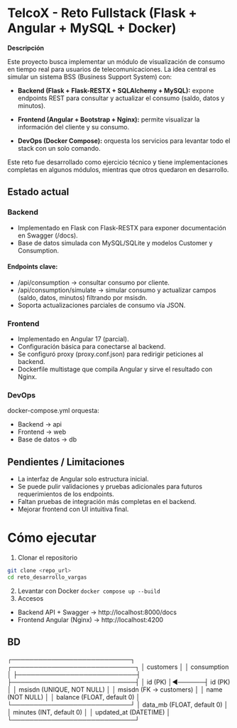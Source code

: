 # TelcoX - Reto Fullstack (Flask + Angular + MySQL + Docker)
**Descripción**

Este proyecto busca implementar un módulo de visualización de consumo en tiempo real para usuarios de telecomunicaciones.
La idea central es simular un sistema BSS (Business Support System) con:

- **Backend (Flask + Flask-RESTX + SQLAlchemy + MySQL):** expone endpoints REST para consultar y actualizar el consumo (saldo, datos y minutos).

- **Frontend (Angular + Bootstrap + Nginx):** permite visualizar la información del cliente y su consumo.

- **DevOps (Docker Compose):** orquesta los servicios para levantar todo el stack con un solo comando.

Este reto fue desarrollado como ejercicio técnico y tiene implementaciones completas en algunos módulos, mientras que otros quedaron en desarrollo.

## Estado actual
### Backend
- Implementado en Flask con Flask-RESTX para exponer documentación en Swagger (/docs).
- Base de datos simulada con MySQL/SQLite y modelos Customer y Consumption.

#### Endpoints clave:

- /api/consumption → consultar consumo por cliente.
- /api/consumption/simulate → simular consumo y actualizar campos (saldo, datos, minutos) filtrando por msisdn.
- Soporta actualizaciones parciales de consumo vía JSON.

### Frontend
- Implementado en Angular 17 (parcial).
- Configuración básica para conectarse al backend.
- Se configuró proxy (proxy.conf.json) para redirigir peticiones al backend.
- Dockerfile multistage que compila Angular y sirve el resultado con Nginx.

### DevOps
docker-compose.yml orquesta:
- Backend -> api
- Frontend -> web
- Base de datos -> db


## Pendientes / Limitaciones

- La interfaz de Angular solo estructura inicial.
- Se puede pulir validaciones y pruebas adicionales para futuros requerimientos de los endpoints.
- Faltan pruebas de integración más completas en el backend.
- Mejorar frontend con UI intuitiva final.

# Cómo ejecutar
1. Clonar el repositorio
```bash
git clone <repo_url>
cd reto_desarrollo_vargas
```
2. Levantar con Docker
`docker compose up --build`
3. Accesos
- Backend API + Swagger → http://localhost:8000/docs
- Frontend Angular (Nginx) → http://localhost:4200

## BD
┌───────────────────────────┐       ┌────────────────────────────┐
│        customers          │       │        consumption         │
├───────────────────────────┤       ├────────────────────────────┤
│ id (PK)                   │◄──────┤ id (PK)                    │
│ msisdn (UNIQUE, NOT NULL) │       │ msisdn (FK → customers)    │
│ name (NOT NULL)           │       │ balance (FLOAT, default 0) │
└───────────────────────────┘       │ data_mb (FLOAT, default 0) │
                                    │ minutes (INT, default 0)   │
                                    │ updated_at (DATETIME)      │
                                    └────────────────────────────┘
